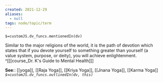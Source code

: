 ```yaml
---
created: 2021-12-29 
aliases:
  - null
tags: node/topic/term
---
```

`$=customJS.dv_funcs.mentionedIn(dv)`

Similar to the major religions of the world, it is the path of devotion which states that if you devote yourself to something greater than yourself (a value system, purpose, or deity), you will achieve enlightenment.
 ^[[[course_Dr. K's Guide to Mental Health]]]

**See**:: [[yoga]], [[Raja Yoga]], [[Kriya Yoga]], [[Jnana Yoga]], [[Karma Yoga]]
*`$=customJS.dv_funcs.outlinedIn(dv, this)`*